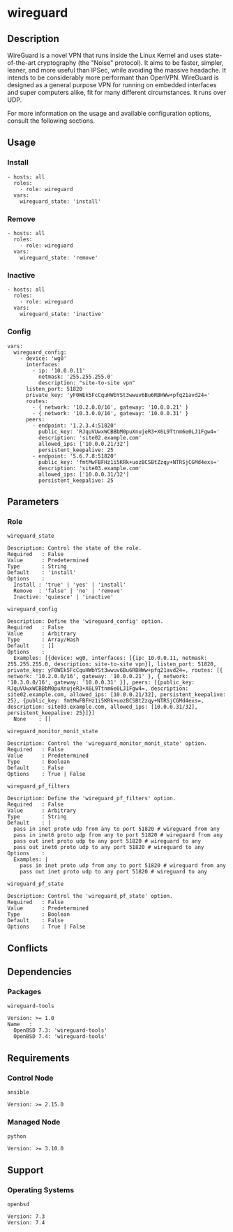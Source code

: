 # wireguard

## Description

WireGuard is a novel VPN that runs inside the Linux Kernel and uses
state-of-the-art cryptography (the "Noise" protocol). It aims to be faster,
simpler, leaner, and more useful than IPSec, while avoiding the massive
headache. It intends to be considerably more performant than OpenVPN. WireGuard
is designed as a general purpose VPN for running on embedded interfaces and
super computers alike, fit for many different circumstances. It runs over UDP.

For more information on the usage and available configuration options,
consult the following sections.

## Usage

### Install

```
- hosts: all
  roles:
    - role: wireguard
  vars:
    wireguard_state: 'install'
```

### Remove

```
- hosts: all
  roles:
    - role: wireguard
  vars:
    wireguard_state: 'remove'
```

### Inactive

```
- hosts: all
  roles:
    - role: wireguard
  vars:
    wireguard_state: 'inactive'
```

### Config

```
vars:
  wireguard_config:
    - device: 'wg0'
      interfaces:
        - ip: '10.0.0.11'
          netmask: '255.255.255.0'
          description: "site-to-site vpn"
      listen_port: 51820
      private_key: 'yF0WEk5FcCquHWbYSt3wwuv6Bu6RBHWw+pfq21avd24='
      routes:
        - { network: '10.2.0.0/16', gateway: '10.0.0.21' }
        - { network: '10.3.0.0/16', gateway: '10.0.0.31' }
      peers:
        - endpoint: '1.2.3.4:51820'
          public_key: 'RJquVUwxWCBBbM0puXnujeR3+X6L9Ttnm6e0LJ1Fgw4='
          description: 'site02.example.com'
          allowed_ips: ['10.0.0.21/32']
          persistent_keepalive: 25
        - endpoint: '5.6.7.8:51820'
          public_key: 'fmtMwFBFHz1i5KRk+uozBCSBtZzqy+NTRSjCGMd4exs='
          description: 'site03.example.com'
          allowed_ips: ['10.0.0.31/32']
          persistent_keepalive: 25
```

## Parameters

### Role

`wireguard_state`

    Description: Control the state of the role.
    Required   : False
    Value      : Predetermined
    Type       : String
    Default    : 'install'
    Options    :
      Install : 'true' | 'yes' | 'install'
      Remove  : 'false' | 'no' | 'remove'
      Inactive: 'quiesce' | 'inactive'

`wireguard_config`

    Description: Define the 'wireguard_config' option.
    Required   : False
    Value      : Arbitrary
    Type       : Array/Hash
    Default    : []
    Options    :
      Examples: [{device: wg0, interfaces: [{ip: 10.0.0.11, netmask: 255.255.255.0, description: site-to-site vpn}], listen_port: 51820, private_key: yF0WEk5FcCquHWbYSt3wwuv6Bu6RBHWw+pfq21avd24=, routes: [{ network: '10.2.0.0/16', gateway: '10.0.0.21' }, { network: '10.3.0.0/16', gateway: '10.0.0.31' }], peers: [{public_key: RJquVUwxWCBBbM0puXnujeR3+X6L9Ttnm6e0LJ1Fgw4=, description: site02.example.com, allowed_ips: [10.0.0.21/32], persistent_keepalive: 25}, {public_key: fmtMwFBFHz1i5KRk+uozBCSBtZzqy+NTRSjCGMd4exs=, description: site03.example.com, allowed_ips: [10.0.0.31/32], persistent_keepalive: 25}]}]
      None    : []

`wireguard_monitor_monit_state`

    Description: Control the 'wireguard_monitor_monit_state' option.
    Required   : False
    Value      : Predetermined
    Type       : Boolean
    Default    : False
    Options    : True | False

`wireguard_pf_filters`

    Description: Define the 'wireguard_pf_filters' option.
    Required   : False
    Value      : Arbitrary
    Type       : String
    Default    : |
      pass in inet proto udp from any to port 51820 # wireguard from any
      pass in inet6 proto udp from any to port 51820 # wireguard from any
      pass out inet proto udp to any port 51820 # wireguard to any
      pass out inet6 proto udp to any port 51820 # wireguard to any
    Options    :
      Examples: |
        pass in inet proto udp from any to port 51820 # wireguard from any
        pass out inet proto udp to any port 51820 # wireguard to any

`wireguard_pf_state`

    Description: Control the 'wireguard_pf_state' option.
    Required   : False
    Value      : Predetermined
    Type       : Boolean
    Default    : False
    Options    : True | False

## Conflicts

## Dependencies

### Packages

`wireguard-tools`

    Version: >= 1.0
    Name   :
      OpenBSD 7.3: 'wireguard-tools'
      OpenBSD 7.4: 'wireguard-tools'

## Requirements

### Control Node

`ansible`

    Version: >= 2.15.0

### Managed Node

`python`

    Version: >= 3.10.0

## Support

### Operating Systems

`openbsd`

    Version: 7.3
    Version: 7.4
